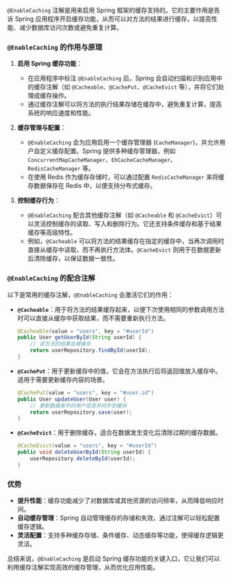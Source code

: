`@EnableCaching` 注解是用来启用 Spring 框架的缓存支持的。它的主要作用是告诉 Spring 应用程序开启缓存功能，从而可以对方法的结果进行缓存，以提高性能、减少数据库访问次数或避免重复计算。

### `@EnableCaching` 的作用与原理

1. **启用 Spring 缓存功能**：
    - 在应用程序中标注 `@EnableCaching` 后，Spring 会自动扫描和识别应用中的缓存注解（如 `@Cacheable`、`@CachePut`、`@CacheEvict` 等），并将它们处理成缓存操作。
    - 通过缓存注解可以将方法的执行结果存储在缓存中，避免重复计算，提高系统的响应速度和性能。

2. **缓存管理与配置**：
    - `@EnableCaching` 会为应用启用一个缓存管理器 (`CacheManager`)，并允许用户自定义缓存配置。Spring 提供多种缓存管理器，例如 `ConcurrentMapCacheManager`、`EhCacheCacheManager`、`RedisCacheManager` 等。
    - 在使用 Redis 作为缓存存储时，可以通过配置 `RedisCacheManager` 来将缓存数据保存在 Redis 中，以便支持分布式缓存。

3. **控制缓存行为**：
    - `@EnableCaching` 配合其他缓存注解（如 `@Cacheable` 和 `@CacheEvict`）可以灵活控制缓存的读取、写入和删除行为。它还支持条件缓存和基于结果缓存等高级特性。
    - 例如，`@Cacheable` 可以将方法的结果缓存在指定的缓存中，当再次调用时直接从缓存中读取，而不再执行方法体。`@CacheEvict` 则用于在数据更新后清除缓存，以保证数据一致性。

### `@EnableCaching` 的配合注解

以下是常用的缓存注解，`@EnableCaching` 会激活它们的作用：

- **`@Cacheable`**：用于将方法的结果缓存起来，以便下次使用相同的参数调用方法时可以直接从缓存中获取结果，而不需要重新执行方法。

  ```java
  @Cacheable(value = "users", key = "#userId")
  public User getUserById(String userId) {
      // 该方法的结果会被缓存
      return userRepository.findById(userId);
  }
  ```

- **`@CachePut`**：用于更新缓存中的值，它会在方法执行后将返回值放入缓存中。适用于需要更新缓存内容的场景。

  ```java
  @CachePut(value = "users", key = "#user.id")
  public User updateUser(User user) {
      // 更新数据库中的用户信息并同步到缓存
      return userRepository.save(user);
  }
  ```

- **`@CacheEvict`**：用于删除缓存，适合在数据发生变化后清除过期的缓存数据。

  ```java
  @CacheEvict(value = "users", key = "#userId")
  public void deleteUserById(String userId) {
      userRepository.deleteById(userId);
  }
  ```

### 优势

- **提升性能**：缓存功能减少了对数据库或其他资源的访问频率，从而降低响应时间。
- **自动缓存管理**：Spring 自动管理缓存的存储和失效，通过注解可以轻松配置缓存逻辑。
- **灵活配置**：支持多种缓存存储、条件缓存、动态缓存等功能，使得缓存逻辑更灵活。

总结来说，`@EnableCaching` 是启动 Spring 缓存功能的关键入口，它让我们可以利用缓存注解实现高效的缓存管理，从而优化应用性能。